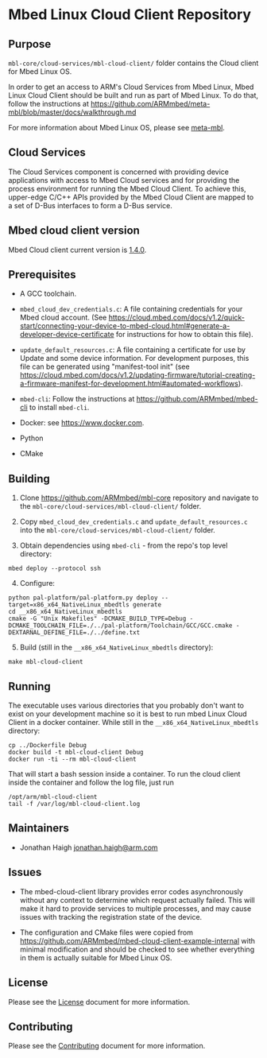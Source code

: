 # Mbed Linux Cloud Client Repository

## Purpose

`mbl-core/cloud-services/mbl-cloud-client/` folder contains the Cloud client for Mbed Linux OS.

In order to get an access to ARM's Cloud Services from Mbed Linux, Mbed Linux Cloud Client should be built and run as part of Mbed Linux. To do that, follow the instructions at <https://github.com/ARMmbed/meta-mbl/blob/master/docs/walkthrough.md>

For more information about Mbed Linux OS, please see [meta-mbl][meta-mbl].

## Cloud Services

The Cloud Services component is concerned with providing device applications with access to Mbed Cloud services and for providing the process environment for running the Mbed Cloud Client.  To achieve this, upper-edge C/C++ APIs provided by the Mbed Cloud Client are mapped to a set of D-Bus interfaces to form a D-Bus service.

## Mbed cloud client version

Mbed Cloud client current version is [1.4.0][cc-1-4-0].

## Prerequisites

* A GCC toolchain.

* `mbed_cloud_dev_credentials.c`: A file containing credentials for your Mbed cloud account. (See <https://cloud.mbed.com/docs/v1.2/quick-start/connecting-your-device-to-mbed-cloud.html#generate-a-developer-device-certificate> for instructions for how to obtain this file).

* `update_default_resources.c`: A file containing a certificate for use by Update and some device information. For development purposes, this file can be generated using "manifest-tool init" (see <https://cloud.mbed.com/docs/v1.2/updating-firmware/tutorial-creating-a-firmware-manifest-for-development.html#automated-workflows>).

* `mbed-cli`: Follow the instructions at <https://github.com/ARMmbed/mbed-cli> to install `mbed-cli`.

* Docker: see <https://www.docker.com>.

* Python

* CMake

## Building

1. Clone <https://github.com/ARMmbed/mbl-core> repository and navigate to the `mbl-core/cloud-services/mbl-cloud-client/` folder.

2. Copy `mbed_cloud_dev_credentials.c` and `update_default_resources.c` into the `mbl-core/cloud-services/mbl-cloud-client/` folder.

3. Obtain dependencies using `mbed-cli` - from the repo's top level directory:
```shell
mbed deploy --protocol ssh
```

4. Configure:
```shell
python pal-platform/pal-platform.py deploy --target=x86_x64_NativeLinux_mbedtls generate
cd __x86_x64_NativeLinux_mbedtls
cmake -G "Unix Makefiles" -DCMAKE_BUILD_TYPE=Debug -DCMAKE_TOOLCHAIN_FILE=./../pal-platform/Toolchain/GCC/GCC.cmake -DEXTARNAL_DEFINE_FILE=./../define.txt
```

5. Build (still in the `__x86_x64_NativeLinux_mbedtls` directory):
```shell
make mbl-cloud-client
```

## Running

The executable uses various directories that you probably don't want to exist on your development machine so it is best to run mbed Linux Cloud Client in a docker container. While still in the `__x86_x64_NativeLinux_mbedtls` directory:
```shell
cp ../Dockerfile Debug
docker build -t mbl-cloud-client Debug
docker run -ti --rm mbl-cloud-client
```
That will start a bash session inside a container. To run the cloud client inside the container and follow the log file, just run
```shell
/opt/arm/mbl-cloud-client
tail -f /var/log/mbl-cloud-client.log
```

## Maintainers

* Jonathan Haigh <jonathan.haigh@arm.com>

## Issues

* The mbed-cloud-client library provides error codes asynchronously without any context to determine which request actually failed. This will make it hard to provide services to multiple processes, and may cause issues with tracking the registration state of the device.

* The configuration and CMake files were copied from <https://github.com/ARMmbed/mbed-cloud-client-example-internal> with minimal modification and should be checked to see whether everything in them is actually suitable for Mbed Linux OS.

## License

Please see the [License][mbl-license] document for more information.

## Contributing

Please see the [Contributing][mbl-contributing] document for more information.



[cc-1-4-0]: https://github.com/ARMmbed/mbed-cloud-client/releases/tag/1.4.0
[meta-mbl]: https://github.com/ARMmbed/meta-mbl/blob/master/README.md
[mbl-license]: LICENSE
[mbl-contributing]: CONTRIBUTING.md

